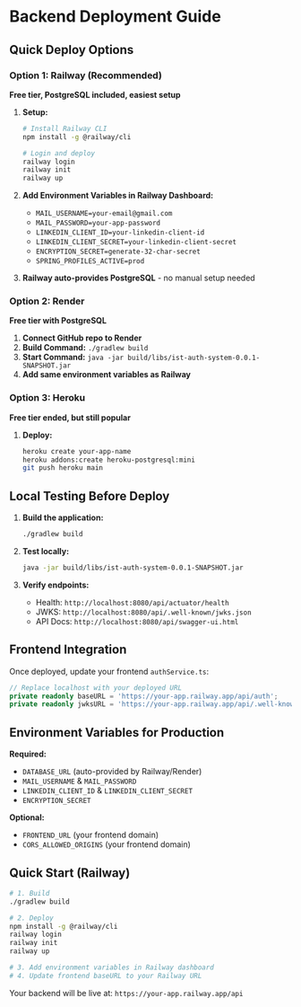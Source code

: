 # Backend Deployment Guide

## Quick Deploy Options

### Option 1: Railway (Recommended)
**Free tier, PostgreSQL included, easiest setup**

1. **Setup:**
   ```bash
   # Install Railway CLI
   npm install -g @railway/cli
   
   # Login and deploy
   railway login
   railway init
   railway up
   ```

2. **Add Environment Variables in Railway Dashboard:**
   - `MAIL_USERNAME=your-email@gmail.com`
   - `MAIL_PASSWORD=your-app-password`
   - `LINKEDIN_CLIENT_ID=your-linkedin-client-id`
   - `LINKEDIN_CLIENT_SECRET=your-linkedin-client-secret`
   - `ENCRYPTION_SECRET=generate-32-char-secret`
   - `SPRING_PROFILES_ACTIVE=prod`

3. **Railway auto-provides PostgreSQL** - no manual setup needed

### Option 2: Render
**Free tier with PostgreSQL**

1. **Connect GitHub repo to Render**
2. **Build Command:** `./gradlew build`
3. **Start Command:** `java -jar build/libs/ist-auth-system-0.0.1-SNAPSHOT.jar`
4. **Add same environment variables as Railway**

### Option 3: Heroku
**Free tier ended, but still popular**

1. **Deploy:**
   ```bash
   heroku create your-app-name
   heroku addons:create heroku-postgresql:mini
   git push heroku main
   ```

## Local Testing Before Deploy

1. **Build the application:**
   ```bash
   ./gradlew build
   ```

2. **Test locally:**
   ```bash
   java -jar build/libs/ist-auth-system-0.0.1-SNAPSHOT.jar
   ```

3. **Verify endpoints:**
   - Health: `http://localhost:8080/api/actuator/health`
   - JWKS: `http://localhost:8080/api/.well-known/jwks.json`
   - API Docs: `http://localhost:8080/api/swagger-ui.html`

## Frontend Integration

Once deployed, update your frontend `authService.ts`:

```typescript
// Replace localhost with your deployed URL
private readonly baseURL = 'https://your-app.railway.app/api/auth';
private readonly jwksURL = 'https://your-app.railway.app/api/.well-known/jwks.json';
```

## Environment Variables for Production

**Required:**
- `DATABASE_URL` (auto-provided by Railway/Render)
- `MAIL_USERNAME` & `MAIL_PASSWORD`
- `LINKEDIN_CLIENT_ID` & `LINKEDIN_CLIENT_SECRET`
- `ENCRYPTION_SECRET`

**Optional:**
- `FRONTEND_URL` (your frontend domain)
- `CORS_ALLOWED_ORIGINS` (your frontend domain)

## Quick Start (Railway)

```bash
# 1. Build
./gradlew build

# 2. Deploy
npm install -g @railway/cli
railway login
railway init
railway up

# 3. Add environment variables in Railway dashboard
# 4. Update frontend baseURL to your Railway URL
```

Your backend will be live at: `https://your-app.railway.app/api`